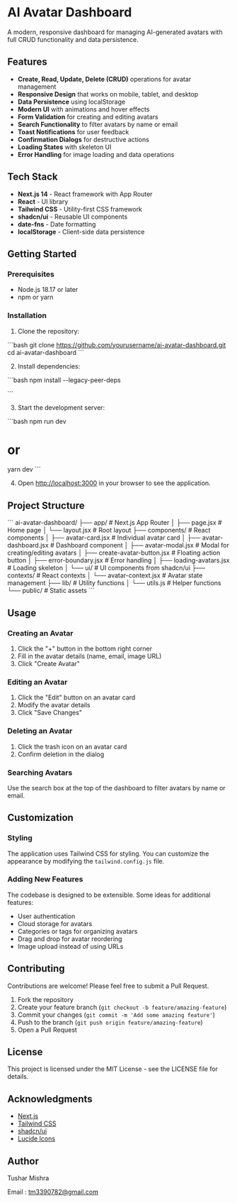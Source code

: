 # AI Avatar Dashboard

A modern, responsive dashboard for managing AI-generated avatars with full CRUD functionality and data persistence.



## Features

- **Create, Read, Update, Delete (CRUD)** operations for avatar management
- **Responsive Design** that works on mobile, tablet, and desktop
- **Data Persistence** using localStorage
- **Modern UI** with animations and hover effects
- **Form Validation** for creating and editing avatars
- **Search Functionality** to filter avatars by name or email
- **Toast Notifications** for user feedback
- **Confirmation Dialogs** for destructive actions
- **Loading States** with skeleton UI
- **Error Handling** for image loading and data operations

## Tech Stack

- **Next.js 14** - React framework with App Router
- **React** - UI library
- **Tailwind CSS** - Utility-first CSS framework
- **shadcn/ui** - Reusable UI components
- **date-fns** - Date formatting
- **localStorage** - Client-side data persistence

## Getting Started

### Prerequisites

- Node.js 18.17 or later
- npm or yarn

### Installation

1. Clone the repository:

\`\`\`bash
git clone https://github.com/yourusername/ai-avatar-dashboard.git
cd ai-avatar-dashboard
\`\`\`

2. Install dependencies:

\`\`\`bash
npm install --legacy-peer-deps

\`\`\`

3. Start the development server:

\`\`\`bash
npm run dev
# or
yarn dev
\`\`\`

4. Open [http://localhost:3000](http://localhost:3000) in your browser to see the application.

## Project Structure

\`\`\`
ai-avatar-dashboard/
├── app/                  # Next.js App Router
│   ├── page.jsx          # Home page
│   └── layout.jsx        # Root layout
├── components/           # React components
│   ├── avatar-card.jsx   # Individual avatar card
│   ├── avatar-dashboard.jsx # Dashboard component
│   ├── avatar-modal.jsx  # Modal for creating/editing avatars
│   ├── create-avatar-button.jsx # Floating action button
│   ├── error-boundary.jsx # Error handling
│   ├── loading-avatars.jsx # Loading skeleton
│   └── ui/               # UI components from shadcn/ui
├── contexts/             # React contexts
│   └── avatar-context.jsx # Avatar state management
├── lib/                  # Utility functions
│   └── utils.js          # Helper functions
└── public/               # Static assets
\`\`\`

## Usage

### Creating an Avatar

1. Click the "+" button in the bottom right corner
2. Fill in the avatar details (name, email, image URL)
3. Click "Create Avatar"

### Editing an Avatar

1. Click the "Edit" button on an avatar card
2. Modify the avatar details
3. Click "Save Changes"

### Deleting an Avatar

1. Click the trash icon on an avatar card
2. Confirm deletion in the dialog

### Searching Avatars

Use the search box at the top of the dashboard to filter avatars by name or email.

## Customization

### Styling

The application uses Tailwind CSS for styling. You can customize the appearance by modifying the `tailwind.config.js` file.

### Adding New Features

The codebase is designed to be extensible. Some ideas for additional features:

- User authentication
- Cloud storage for avatars
- Categories or tags for organizing avatars
- Drag and drop for avatar reordering
- Image upload instead of using URLs

## Contributing

Contributions are welcome! Please feel free to submit a Pull Request.

1. Fork the repository
2. Create your feature branch (`git checkout -b feature/amazing-feature`)
3. Commit your changes (`git commit -m 'Add some amazing feature'`)
4. Push to the branch (`git push origin feature/amazing-feature`)
5. Open a Pull Request

## License

This project is licensed under the MIT License - see the LICENSE file for details.

## Acknowledgments

- [Next.js](https://nextjs.org/)
- [Tailwind CSS](https://tailwindcss.com/)
- [shadcn/ui](https://ui.shadcn.com/)
- [Lucide Icons](https://lucide.dev/)


## Author 
Tushar Mishra

Email : tm3390782@gmail.com
#
